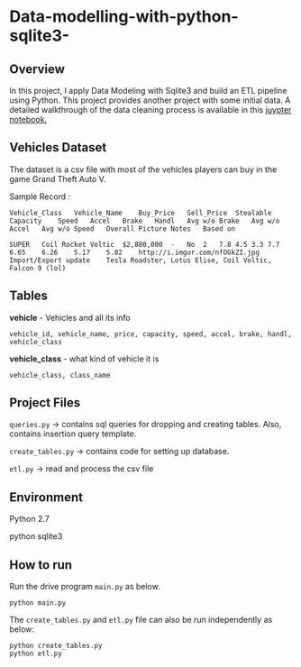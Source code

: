 # Data-modelling-with-python-sqlite3-

## **Overview**
In this project, I apply Data Modeling with Sqlite3 and build an ETL pipeline using Python. This project provides another project with some initial data. A detailed walkthrough of the data cleaning process is available in this [juypter notebook.](/ETL.ipynb)


## **Vehicles Dataset**
The dataset is a csv file with most of the vehicles players can buy in the game Grand Theft Auto V.

Sample Record :
```
Vehicle_Class	Vehicle_Name	Buy_Price	Sell_Price	Stealable	Capacity	Speed	Accel	Brake	Handl	Avg w/o Brake	Avg w/o Accel	Avg w/o Speed	Overall	Picture	Notes	Based on

SUPER	Coil Rocket Voltic	$2,880,000	-	No	2	7.8	4.5	3.3	7.7	6.65	6.26	5.17	5.82	http://i.imgur.com/nfOGkZI.jpg	Import/Export update	Tesla Roadster, Lotus Elise, Coil Voltic, Falcon 9 (lol)

```


## Tables

**vehicle**  - Vehicles and all its info
```
vehicle_id, vehicle_name, price, capacity, speed, accel, brake, handl, vehicle_class
```
**vehicle_class**  - what kind of vehicle it is
```
vehicle_class, class_name
```


## Project Files

```queries.py``` -> contains sql queries for dropping and creating tables. Also, contains insertion query template.

```create_tables.py``` -> contains code for setting up database. 

```etl.py``` -> read and process the csv file

## Environment 
Python 2.7

python sqlite3

## How to run

Run the drive program ```main.py``` as below.
```
python main.py
``` 

The ```create_tables.py``` and ```etl.py``` file can also be run independently as below:
```
python create_tables.py 
python etl.py 
```

